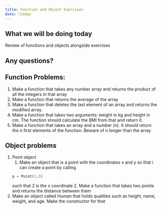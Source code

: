 ```yaml
---
title: Function and Object Exercises
date: \today
---
```


## What we will be doing today

Review of functions and objects alongside exercises

## Any questions?

## Function Problems:

1. Make a function that takes any number array and returns the product of all the integers in that array
2. Make a function that returns the average of the array
3. Make a function that deletes the last element of an array and returns the modified array.
4. Make a function that takes two arguments: weight in kg and height in cm. The function should calculate the BMI from that and return it.
5. Make a function that takes an array and a number (n). It should return the n first elements of the function. Beware of n longer than the array

## Object problems

1. Point object 
    1. Make an object that is a point with the coordinates x and y so that i can create a point by calling 
    ```python
    p = Point(2,3)
    ``` 
    such that 2 is the x coordinate
    2. Make a function that takes two points and returns the distance between them
2. Make an object called Human that holds qualities such as height, name, weight, and age. Make the constructor for that

